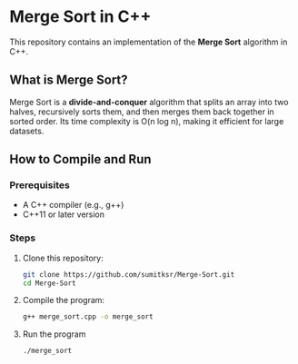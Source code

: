 # Merge Sort in C++

This repository contains an implementation of the **Merge Sort** algorithm in C++.

## What is Merge Sort?

Merge Sort is a **divide-and-conquer** algorithm that splits an array into two halves, recursively sorts them, and then merges them back together in sorted order. Its time complexity is O(n log n), making it efficient for large datasets.

## How to Compile and Run

### Prerequisites
- A C++ compiler (e.g., g++)
- C++11 or later version

### Steps
1. Clone this repository:
   ```bash
   git clone https://github.com/sumitksr/Merge-Sort.git
   cd Merge-Sort
2. Compile the program:
   ```bash
   g++ merge_sort.cpp -o merge_sort
3. Run the program 
   ```bash
   ./merge_sort
